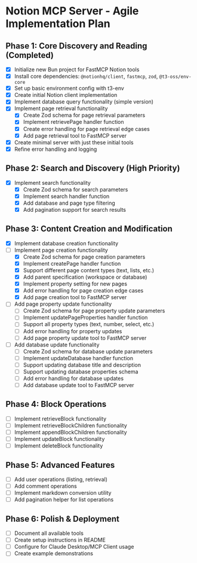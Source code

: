# Notion MCP Server - Agile Implementation Plan

## Phase 1: Core Discovery and Reading (Completed)
- [x] Initialize new Bun project for FastMCP Notion tools
- [x] Install core dependencies: `@notionhq/client`, `fastmcp`, `zod`, `@t3-oss/env-core`
- [x] Set up basic environment config with t3-env
- [x] Create initial Notion client implementation
- [x] Implement database query functionality (simple version)
- [x] Implement page retrieval functionality
  - [x] Create Zod schema for page retrieval parameters
  - [x] Implement retrievePage handler function
  - [x] Create error handling for page retrieval edge cases
  - [x] Add page retrieval tool to FastMCP server
- [x] Create minimal server with just these initial tools
- [x] Refine error handling and logging

## Phase 2: Search and Discovery (High Priority)
- [x] Implement search functionality
  - [x] Create Zod schema for search parameters
  - [x] Implement search handler function
  - [x] Add database and page type filtering
  - [x] Add pagination support for search results

## Phase 3: Content Creation and Modification
- [x] Implement database creation functionality
- [ ] Implement page creation functionality
  - [x] Create Zod schema for page creation parameters
  - [x] Implement createPage handler function
  - [x] Support different page content types (text, lists, etc.)
  - [x] Add parent specification (workspace or database)
  - [x] Implement property setting for new pages
  - [x] Add error handling for page creation edge cases
  - [x] Add page creation tool to FastMCP server
- [ ] Add page property update functionality
  - [ ] Create Zod schema for page property update parameters
  - [ ] Implement updatePageProperties handler function
  - [ ] Support all property types (text, number, select, etc.)
  - [ ] Add error handling for property updates
  - [ ] Add page property update tool to FastMCP server
- [ ] Add database update functionality
  - [ ] Create Zod schema for database update parameters
  - [ ] Implement updateDatabase handler function
  - [ ] Support updating database title and description
  - [ ] Support updating database properties schema
  - [ ] Add error handling for database updates
  - [ ] Add database update tool to FastMCP server

## Phase 4: Block Operations
- [ ] Implement retrieveBlock functionality
- [ ] Implement retrieveBlockChildren functionality
- [ ] Implement appendBlockChildren functionality
- [ ] Implement updateBlock functionality
- [ ] Implement deleteBlock functionality

## Phase 5: Advanced Features
- [ ] Add user operations (listing, retrieval)
- [ ] Add comment operations
- [ ] Implement markdown conversion utility
- [ ] Add pagination helper for list operations

## Phase 6: Polish & Deployment
- [ ] Document all available tools
- [ ] Create setup instructions in README
- [ ] Configure for Claude Desktop/MCP Client usage
- [ ] Create example demonstrations
